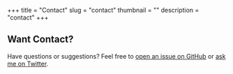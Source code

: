+++
title = "Contact"
slug = "contact"
thumbnail = ""
description = "contact"
+++

## Want Contact?

Have questions or suggestions? Feel free to [open an issue on GitHub](https://github.com/naro143/hugo-coder-portfolio/issues/new) or [ask me on Twitter](https://twitter.com/naro143).